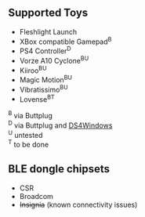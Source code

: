 ## Supported Toys

* Fleshlight Launch
* XBox compatible Gamepad<sup>B</sup>
* PS4 Controller<sup>D</sup>
* Vorze A10 Cyclone<sup>B</sup><sup>U</sup>
* Kiiroo<sup>B</sup><sup>U</sup>
* Magic Motion<sup>B</sup><sup>U</sup>
* Vibratissimo<sup>B</sup><sup>U</sup>
* Lovense<sup>B</sup><sup>T</sup>

<sup>B</sup> via Buttplug  
<sup>D</sup> via Buttplug and [DS4Windows](http://ds4windows.com/)  
<sup>U</sup> untested  
<sup>T</sup> to be done  

## BLE dongle chipsets

* CSR
* Broadcom
* ~~Insignia~~ (known connectivity issues)